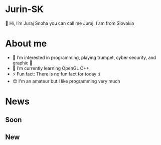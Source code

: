 # Jurin-SK

👋 Hi, I’m Juraj Snoha you can call me Juraj. I am from Slovakia

# About me

- 👀 I’m interested in programming, playing trumpet, cyber security, and graphic 🎺
- 🌱 I’m currently learning OpenGL C++
- ⚡ Fun fact: There is no fun fact for today :(
- 😊 I'm an amateur but I like programming very much

# News

## Soon


## New

